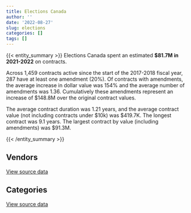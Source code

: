 ```yaml
---
title: Elections Canada
author: ''
date: '2022-08-27'
slug: elections
categories: []
tags: []
---
```


<script src="/rmarkdown-libs/htmlwidgets/htmlwidgets.js"></script>
<link href="/rmarkdown-libs/datatables-css/datatables-crosstalk.css" rel="stylesheet" />
<script src="/rmarkdown-libs/datatables-binding/datatables.js"></script>
<script src="/rmarkdown-libs/jquery/jquery-3.6.0.min.js"></script>
<link href="/rmarkdown-libs/dt-core-bootstrap/css/dataTables.bootstrap.min.css" rel="stylesheet" />
<link href="/rmarkdown-libs/dt-core-bootstrap/css/dataTables.bootstrap.extra.css" rel="stylesheet" />
<script src="/rmarkdown-libs/dt-core-bootstrap/js/jquery.dataTables.min.js"></script>
<script src="/rmarkdown-libs/dt-core-bootstrap/js/dataTables.bootstrap.min.js"></script>
<link href="/rmarkdown-libs/crosstalk/css/crosstalk.min.css" rel="stylesheet" />
<script src="/rmarkdown-libs/crosstalk/js/crosstalk.min.js"></script>
<script src="/rmarkdown-libs/htmlwidgets/htmlwidgets.js"></script>
<link href="/rmarkdown-libs/datatables-css/datatables-crosstalk.css" rel="stylesheet" />
<script src="/rmarkdown-libs/datatables-binding/datatables.js"></script>
<script src="/rmarkdown-libs/jquery/jquery-3.6.0.min.js"></script>
<link href="/rmarkdown-libs/dt-core-bootstrap/css/dataTables.bootstrap.min.css" rel="stylesheet" />
<link href="/rmarkdown-libs/dt-core-bootstrap/css/dataTables.bootstrap.extra.css" rel="stylesheet" />
<script src="/rmarkdown-libs/dt-core-bootstrap/js/jquery.dataTables.min.js"></script>
<script src="/rmarkdown-libs/dt-core-bootstrap/js/dataTables.bootstrap.min.js"></script>
<link href="/rmarkdown-libs/crosstalk/css/crosstalk.min.css" rel="stylesheet" />
<script src="/rmarkdown-libs/crosstalk/js/crosstalk.min.js"></script>

{{< entity_summary >}}
Elections Canada spent an estimated **\$81.7M in 2021-2022** on contracts.

Across 1,459 contracts active since the start of the 2017-2018 fiscal year, 287 have at least one amendment (20%). Of contracts with amendments, the average increase in dollar value was 154% and the average number of amendments was 1.36. Cumulatively these amendments represent an increase of \$148.8M over the original contract values.

The average contract duration was 1.21 years, and the average contract value (not including contracts under \$10k) was \$419.7K. The longest contract was 9.1 years. The largest contract by value (including amendments) was \$91.3M.

{{< /entity_summary >}}

## Vendors

<div id="htmlwidget-1" style="width:100%;height:auto;" class="datatables html-widget"></div>
<script type="application/json" data-for="htmlwidget-1">{"x":{"style":"bootstrap","filter":"none","vertical":false,"data":[["<a href=\"/vendors/2keys/\">2KEYS<\/a>","<a href=\"/vendors/73719_newfoundland_labrador/\">73719 NEWFOUNDLAND LABRADOR<\/a>","<a href=\"/vendors/acart_communications/\">ACART COMMUNICATIONS<\/a>","<a href=\"/vendors/advanced_business_interiors/\">ADVANCED BUSINESS INTERIORS<\/a>","<a href=\"/vendors/aon_reed_stenhouse/\">AON REED STENHOUSE<\/a>","<a href=\"/vendors/asokan_business_interiors/\">ASOKAN BUSINESS INTERIORS<\/a>","<a href=\"/vendors/banfield_seguin/\">BANFIELD SEGUIN<\/a>","<a href=\"/vendors/blackberry/\">BLACKBERRY<\/a>","<a href=\"/vendors/brookfield_asset_management/\">BROOKFIELD ASSET MANAGEMENT<\/a>","<a href=\"/vendors/carahsoft_technology/\">CARAHSOFT TECHNOLOGY<\/a>","<a href=\"/vendors/ceridian/\">CERIDIAN<\/a>","<a href=\"/vendors/closereach/\">CLOSEREACH<\/a>","<a href=\"/vendors/cnw_group/\">CNW GROUP<\/a>","<a href=\"/vendors/dalian_enterprises/\">DALIAN ENTERPRISES<\/a>","<a href=\"/vendors/decisive_group/\">DECISIVE GROUP<\/a>","<a href=\"/vendors/dhl_express_canada/\">DHL EXPRESS CANADA<\/a>","<a href=\"/vendors/ekos_research_associates/\">EKOS RESEARCH ASSOCIATES<\/a>","<a href=\"/vendors/entrust/\">ENTRUST<\/a>","<a href=\"/vendors/environics_research_group/\">ENVIRONICS RESEARCH GROUP<\/a>","<a href=\"/vendors/eperformance/\">EPERFORMANCE<\/a>","<a href=\"/vendors/fast_track_staffing/\">FAST TRACK STAFFING<\/a>","<a href=\"/vendors/freebalance/\">FREEBALANCE<\/a>","<a href=\"/vendors/gartner/\">GARTNER<\/a>","<a href=\"/vendors/gc_strategies/\">GC STRATEGIES<\/a>","<a href=\"/vendors/gilmore_reproductions/\">GILMORE REPRODUCTIONS<\/a>","<a href=\"/vendors/global_upholstery/\">GLOBAL UPHOLSTERY<\/a>","<a href=\"/vendors/hewlett_packard/\">HEWLETT PACKARD<\/a>","<a href=\"/vendors/hootsuite_media/\">HOOTSUITE MEDIA<\/a>","<a href=\"/vendors/info_tech_research_group/\">INFO TECH RESEARCH GROUP<\/a>","<a href=\"/vendors/insa/\">INSA<\/a>","<a href=\"/vendors/it_net_consultants/\">IT NET CONSULTANTS<\/a>","<a href=\"/vendors/leo_pisces_services_group/\">LEO PISCES SERVICES GROUP<\/a>","<a href=\"/vendors/like_10/\">LIKE 10<\/a>","<a href=\"/vendors/linovati/\">LINOVATI<\/a>","<a href=\"/vendors/maplesoft_consulting/\">MAPLESOFT CONSULTING<\/a>","<a href=\"/vendors/maximus_canada/\">MAXIMUS CANADA<\/a>","<a href=\"/vendors/media_q/\">MEDIA Q<\/a>","<a href=\"/vendors/michael_wager_consulting/\">MICHAEL WAGER CONSULTING<\/a>","<a href=\"/vendors/navpoint_consulting_group/\">NAVPOINT CONSULTING GROUP<\/a>","<a href=\"/vendors/nitam_solutions/\">NITAM SOLUTIONS<\/a>","<a href=\"/vendors/openframe_technologies/\">OPENFRAME TECHNOLOGIES<\/a>","<a href=\"/vendors/oproma/\">OPROMA<\/a>","<a href=\"/vendors/oracle_canada/\">ORACLE CANADA<\/a>","<a href=\"/vendors/orangutech/\">ORANGUTECH<\/a>","<a href=\"/vendors/postmedia_network/\">POSTMEDIA NETWORK<\/a>","<a href=\"/vendors/procom_consultants/\">PROCOM CONSULTANTS<\/a>","<a href=\"/vendors/promaxis/\">PROMAXIS<\/a>","<a href=\"/vendors/prosci_canada/\">PROSCI CANADA<\/a>","<a href=\"/vendors/protak_consulting_group/\">PROTAK CONSULTING GROUP<\/a>","<a href=\"/vendors/purelogic/\">PURELOGIC<\/a>","<a href=\"/vendors/quintet_consulting/\">QUINTET CONSULTING<\/a>","<a href=\"/vendors/r_e_gilmore_investments/\">R E GILMORE INVESTMENTS<\/a>","<a href=\"/vendors/rhea/\">RHEA<\/a>","<a href=\"/vendors/samson_and_associates/\">SAMSON AND ASSOCIATES<\/a>","<a href=\"/vendors/sap/\">SAP<\/a>","<a href=\"/vendors/sas_institute/\">SAS INSTITUTE<\/a>","<a href=\"/vendors/sdl_international_canada/\">SDL INTERNATIONAL CANADA<\/a>","<a href=\"/vendors/super_channel_international/\">SUPER CHANNEL INTERNATIONAL<\/a>","<a href=\"/vendors/synersolutions_technologies/\">SYNERSOLUTIONS TECHNOLOGIES<\/a>","<a href=\"/vendors/totem_offisource/\">TOTEM OFFISOURCE<\/a>","<a href=\"/vendors/transcontinental_printing/\">TRANSCONTINENTAL PRINTING<\/a>","<a href=\"/vendors/transpolar_technology/\">TRANSPOLAR TECHNOLOGY<\/a>"],[200675.57,null,1636826.55,null,76476.32,null,null,40079.74,null,null,1035272.79,130611.35,23702.62,221850.47,null,68778.28,20876.79,11581.91,337880.37,null,null,108706.06,649958.36,null,207623.94,null,29012,30075.85,79238.94,211203.95,901470.87,432358.09,1396615.62,88800.11,20437.88,464578.5,8148.36,397062.94,240087.53,18252.28,283775.19,10624.27,938634.76,1003068.66,20973.09,922363.92,73584.65,null,261041.12,23478.74,null,null,14072.94,590244.24,43917.6,543788.4,5634.39,338940.78,5309.83,35356.56,93146.45,4548.16],[140198,67493.5,1229446.12,93160.68,206642.17,10721.42,null,68972.17,46679.86,42514.29,1038109.15,253358.78,30439.15,476768.45,null,493466.86,49057.32,27326.43,null,null,224632.41,127307.89,684916.56,null,353391.73,51942.73,46173.99,16666.24,13671,58737.06,345779.28,259486.86,1400441.97,null,20953.12,12712130.96,8178.1,null,145831.04,null,167879.18,null,1059979.31,140110.83,21577.13,694308.89,16211.48,33542.81,285609.67,6449.27,108345.43,null,68249.16,538258.35,51255.54,423426.84,17034.08,14438.89,6392.75,763.39,93401.64,32948.91],[null,null,923764.16,null,117824.23,null,null,88596.4,null,80007.21,1035272.79,227352.81,17636,254384.03,null,146048.49,10186.77,28515.6,75294.05,229950,null,120065.38,437863.79,null,660470.9,null,46047.83,16125.19,null,115982.89,null,258777.87,null,null,null,7378299.85,14746.51,null,null,null,null,null,3333245.85,96966.05,22436.56,279766.59,null,null,129842.8,null,27914.32,153950.42,null,170083.01,45708.65,93465.06,5745.94,607999.01,6375.29,110503.19,null,null],[null,null,null,null,94879.52,null,187294.27,197716.83,null,null,526009.75,227352.81,5846.46,254384.03,15147.77,246993.76,null,26620.24,149292.09,null,null,79661.24,354089.55,23799.86,367447.73,null,26997.9,16125.19,null,61933.92,null,258777.87,12051.79,null,null,1687033.77,7658.01,null,null,null,null,null,1286581.64,64850.63,15026.13,null,null,null,81653.72,13851.52,null,308746.72,null,null,26713.57,null,5777.52,null,1065.46,10134.74,null,null]],"container":"<table class=\"table table-striped table-hover row-border order-column display\">\n  <thead>\n    <tr>\n      <th>Vendor<\/th>\n      <th>2018-2019<\/th>\n      <th>2019-2020<\/th>\n      <th>2020-2021<\/th>\n      <th>2021-2022<\/th>\n    <\/tr>\n  <\/thead>\n<\/table>","options":{"order":[[4,"desc"]],"pageLength":10,"autoWidth":true,"columnDefs":[{"targets":1,"render":"function(data, type, row, meta) {\n    return type !== 'display' ? data : DTWidget.formatCurrency(data, \"$\", 2, 3, \",\", \".\", true, null);\n  }"},{"targets":2,"render":"function(data, type, row, meta) {\n    return type !== 'display' ? data : DTWidget.formatCurrency(data, \"$\", 2, 3, \",\", \".\", true, null);\n  }"},{"targets":3,"render":"function(data, type, row, meta) {\n    return type !== 'display' ? data : DTWidget.formatCurrency(data, \"$\", 2, 3, \",\", \".\", true, null);\n  }"},{"targets":4,"render":"function(data, type, row, meta) {\n    return type !== 'display' ? data : DTWidget.formatCurrency(data, \"$\", 2, 3, \",\", \".\", true, null);\n  }"},{"width":"16%","targets":[1,2,3,4]},{"className":"dt-right","targets":[1,2,3,4]}],"orderClasses":false}},"evals":["options.columnDefs.0.render","options.columnDefs.1.render","options.columnDefs.2.render","options.columnDefs.3.render"],"jsHooks":[]}</script>
<p class="text-right">
<a href="https://github.com/GoC-Spending/contracts-data/tree/main/data/out/departments/elections/summary_by_fiscal_year_by_vendor.csv" class="source-data-link btn btn-link">View source data</a>
</p>

## Categories

<div id="htmlwidget-2" style="width:100%;height:auto;" class="datatables html-widget"></div>
<script type="application/json" data-for="htmlwidget-2">{"x":{"style":"bootstrap","filter":"none","vertical":false,"data":[["<a href=\"/categories/1_facilities_and_construction/\">Facilities and construction<\/a>","<a href=\"/categories/10_office_management/\">Office management<\/a>","<a href=\"/categories/2_professional_services/\">Professional services<\/a>","<a href=\"/categories/3_information_technology/\">Information technology<\/a>","<a href=\"/categories/4_medical/\">Medical<\/a>","<a href=\"/categories/5_transportation_and_logistics/\">Transportation and logistics<\/a>","<a href=\"/categories/6_industrial_products_and_services/\">Industrial products and services<\/a>","<a href=\"/categories/8_security_and_protection/\">Security and protection<\/a>","<a href=\"/categories/9_human_capital/\">Human capital<\/a>"],[702950.56,4524114.34,41810234.97,51526557.05,null,244647.77,1188800.48,168423.99,1693190.11],[1035444.88,9347637.64,58178387.08,58542581.2,null,2184370.76,1293842.11,526459.96,1334878.59],[20849.18,11826171.07,40907677.74,56047801.57,56936.65,417621.75,1428905.81,106590.01,1057562.68],[null,4518615.99,24092443.46,46647832.23,3830699.54,1435788.14,666289.39,90249.5,408236.76]],"container":"<table class=\"table table-striped table-hover row-border order-column display\">\n  <thead>\n    <tr>\n      <th>Category<\/th>\n      <th>2018-2019<\/th>\n      <th>2019-2020<\/th>\n      <th>2020-2021<\/th>\n      <th>2021-2022<\/th>\n    <\/tr>\n  <\/thead>\n<\/table>","options":{"order":[[4,"desc"]],"dom":"t","pageLength":30,"autoWidth":true,"columnDefs":[{"targets":1,"render":"function(data, type, row, meta) {\n    return type !== 'display' ? data : DTWidget.formatCurrency(data, \"$\", 2, 3, \",\", \".\", true, null);\n  }"},{"targets":2,"render":"function(data, type, row, meta) {\n    return type !== 'display' ? data : DTWidget.formatCurrency(data, \"$\", 2, 3, \",\", \".\", true, null);\n  }"},{"targets":3,"render":"function(data, type, row, meta) {\n    return type !== 'display' ? data : DTWidget.formatCurrency(data, \"$\", 2, 3, \",\", \".\", true, null);\n  }"},{"targets":4,"render":"function(data, type, row, meta) {\n    return type !== 'display' ? data : DTWidget.formatCurrency(data, \"$\", 2, 3, \",\", \".\", true, null);\n  }"},{"width":"16%","targets":[1,2,3,4]},{"className":"dt-right","targets":[1,2,3,4]}],"orderClasses":false,"lengthMenu":[10,25,30,50,100]}},"evals":["options.columnDefs.0.render","options.columnDefs.1.render","options.columnDefs.2.render","options.columnDefs.3.render"],"jsHooks":[]}</script>
<p class="text-right">
<a href="https://github.com/GoC-Spending/contracts-data/tree/main/data/out/departments/elections/summary_by_fiscal_year_by_category.csv" class="source-data-link btn btn-link">View source data</a>
</p>
